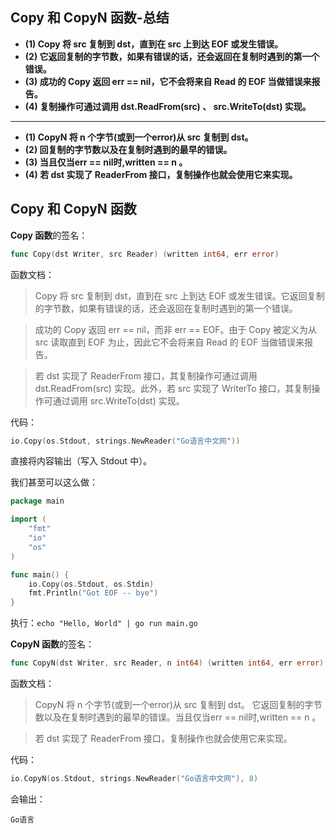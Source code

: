 ## Copy 和 CopyN 函数-总结

- **(1) Copy 将 src 复制到 dst，直到在 src 上到达 EOF 或发生错误。**
- **(2) 它返回复制的字节数，如果有错误的话，还会返回在复制时遇到的第一个错误。**
- **(3) 成功的 Copy 返回 err == nil，它不会将来自 Read 的 EOF 当做错误来报告。**
- **(4) 复制操作可通过调用 dst.ReadFrom(src) 、 src.WriteTo(dst) 实现。**

------------------------------------------

- **(1) CopyN 将 n 个字节(或到一个error)从 src 复制到 dst。**
- **(2) 回复制的字节数以及在复制时遇到的最早的错误。**
- **(3) 当且仅当err == nil时,written == n 。**
- **(4) 若 dst 实现了 ReaderFrom 接口，复制操作也就会使用它来实现。**

## Copy 和 CopyN 函数

**Copy 函数**的签名：

```go
func Copy(dst Writer, src Reader) (written int64, err error)
```

函数文档：

> Copy 将 src 复制到 dst，直到在 src 上到达 EOF 或发生错误。它返回复制的字节数，如果有错误的话，还会返回在复制时遇到的第一个错误。

> 成功的 Copy 返回 err == nil，而非 err == EOF。由于 Copy 被定义为从 src 读取直到 EOF 为止，因此它不会将来自 Read 的 EOF 当做错误来报告。

> 若 dst 实现了 ReaderFrom 接口，其复制操作可通过调用 dst.ReadFrom(src) 实现。此外，若 src 实现了 WriterTo 接口，其复制操作可通过调用 src.WriteTo(dst) 实现。

代码：

```go
io.Copy(os.Stdout, strings.NewReader("Go语言中文网"))
```

直接将内容输出（写入 Stdout 中）。

我们甚至可以这么做：

```go
package main

import (
    "fmt"
    "io"
    "os"
)

func main() {
    io.Copy(os.Stdout, os.Stdin)
    fmt.Println("Got EOF -- bye")
}
```

执行：`echo "Hello, World" | go run main.go`

**CopyN 函数**的签名：

```go
func CopyN(dst Writer, src Reader, n int64) (written int64, err error)
```

函数文档：

> CopyN 将 n 个字节(或到一个error)从 src 复制到 dst。 它返回复制的字节数以及在复制时遇到的最早的错误。当且仅当err == nil时,written == n 。

> 若 dst 实现了 ReaderFrom 接口，复制操作也就会使用它来实现。

代码：

```go
io.CopyN(os.Stdout, strings.NewReader("Go语言中文网"), 8)
```

会输出：

    Go语言
